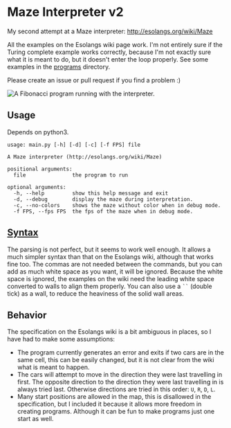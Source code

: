 Maze Interpreter v2
===================

My second attempt at a Maze interpreter: http://esolangs.org/wiki/Maze

All the examples on the Esolangs wiki page work. I'm not entirely sure if the Turing complete example works correctly, because I'm not exactly sure what it is meant to do, but it doesn't enter the loop properly. See some examples in the [programs](https://github.com/olls/maze-interpreter-v2/tree/master/programs) directory.

Please create an issue or pull request if you find a problem :)

![A Fibonacci program running with the interpreter.](http://oliverfaircliff.com/~olls/readme-imgs/maze-interpreter/fibonacci.png)


Usage
-----

Depends on python3.

    usage: main.py [-h] [-d] [-c] [-f FPS] file

    A Maze interpreter (http://esolangs.org/wiki/Maze)

    positional arguments:
      file               the program to run

    optional arguments:
      -h, --help         show this help message and exit
      -d, --debug        display the maze during interpretation.
      -c, --no-colors    shows the maze without color when in debug mode.
      -f FPS, --fps FPS  the fps of the maze when in debug mode.


[Syntax](https://github.com/olls/maze-interpreter-v2/blob/master/syntax.md)
---------------------------------------------------------------------------

The parsing is not perfect, but it seems to work well enough. It allows a much simpler syntax than that on the Esolangs wiki, although that works fine too. The commas are not needed between the commands, but you can add as much white space as you want, it will be ignored. Because the white space is ignored, the examples on the wiki need the leading white space converted to walls to align them properly. You can also use a ``` `` ``` (double tick) as a wall, to reduce the heaviness of the solid wall areas.


Behavior
--------

The specification on the Esolangs wiki is a bit ambiguous in places, so I have had to make some assumptions:

 - The program currently generates an error and exits if two cars are in the same cell, this can be easily changed, but it is not clear from the wiki what is meant to happen.
 - The cars will attempt to move in the direction they were last travelling in first. The opposite direction to the direction they were last travelling in is always tried last. Otherwise directions are tried in this order: `U`, `R`, `D`, `L`.
 - Many start positions are allowed in the map, this is disallowed in the specification, but I included it because it allows more freedom in creating programs. Although it can be fun to make programs just one start as well.
